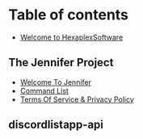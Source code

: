 # Table of contents

* [Welcome to HexaplexSoftware](README.md)

## The Jennifer Project

* [Welcome To Jennifer](the-jennifer-project/welcome-to-jennifer.md)
* [Command List](the-jennifer-project/commands.md)
* [Terms Of Service & Privacy Policy](the-jennifer-project/terms-of-service-and-privacy-policy.md)

## discordlistapp-api

